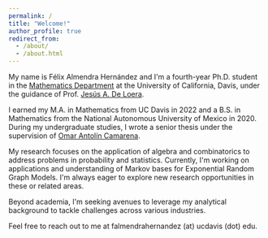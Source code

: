 ```yaml
---
permalink: /
title: "Welcome!"
author_profile: true
redirect_from: 
  - /about/
  - /about.html
---
```


My name is Félix Almendra Hernández and I'm a fourth-year Ph.D. student in the [Mathematics Department](https://www.math.ucdavis.edu/) at the University of California, Davis, under the guidance of Prof. [Jesús A. De Loera](https://www.math.ucdavis.edu/~deloera/ "Jesus De Loera"). 

I earned my M.A. in Mathematics from UC Davis in 2022 and a B.S. in Mathematics from the National Autonomous University of Mexico in 2020. During my undergraduate studies, I wrote a senior thesis under the supervision of [Omar Antolín Camarena](https://www.matem.unam.mx/~omar/).

My research focuses on the application of algebra and combinatorics to address problems in probability and statistics. Currently, I'm working on applications and understanding of Markov bases for Exponential Random Graph Models. I'm always eager to explore new research opportunities in these or related areas.

Beyond academia, I'm seeking avenues to leverage my analytical background to tackle challenges across various industries.

Feel free to reach out to me at falmendrahernandez (at) ucdavis (dot) edu.

